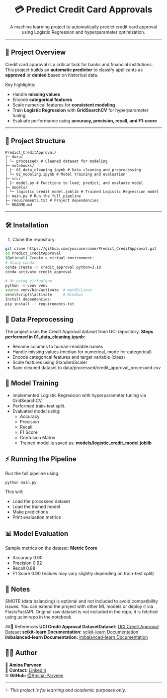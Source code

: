 <!-- ======================================= -->
<!-- README.md for Predict Credit Card Approvals -->
<!-- ======================================= -->

<h1 align="center">💳 Predict Credit Card Approvals</h1>

<p align="center">
  A machine learning project to automatically predict credit card approval using Logistic Regression and hyperparameter optimization.
</p>

---

## 📌 Project Overview

Credit card approval is a critical task for banks and financial institutions. This project builds an **automatic predictor** to classify applicants as **approved** or **denied** based on historical data.  

Key highlights:

- Handle **missing values**  
- Encode **categorical features**  
- Scale numerical features for **consistent modeling**  
- Train **Logistic Regression** with **GridSearchCV** for hyperparameter tuning  
- Evaluate performance using **accuracy, precision, recall, and F1-score**

---

## 📂 Project Structure

```
Predict_CreditApproval/
├─ data/
│ └─ processed/ # Cleaned dataset for modeling
├─ notebooks/
│ ├─ 01_data_cleaning.ipynb # Data cleaning and preprocessing
│ └─ 02_modeling.ipynb # Model training and evaluation
├─ src/
│ ├─ model.py # Functions to load, predict, and evaluate model
├─ models/
│ └─ logistic_credit_model.joblib # Trained Logistic Regression model
├─ main.py # Run the full pipeline
├─ requirements.txt # Project dependencies
└─ README.md
```
---

## 🛠️ Installation

1. Clone the repository:

```bash
git clone https://github.com/yourusername/Predict_CreditApproval.git
cd Predict_CreditApproval
(Optional) Create a virtual environment:
# Using conda
conda create -n credit_approval python=3.10
conda activate credit_approval

# Or using virtualenv
python -m venv venv
source venv/bin/activate  # macOS/Linux
venv\Scripts\activate     # Windows
Install dependencies:
pip install -r requirements.txt
```
## 🧹 Data Preprocessing
The project uses the Credit Approval dataset from UCI repository.
**Steps performed in 01_data_cleaning.ipynb:**

- Rename columns to human-readable names
- Handle missing values (median for numerical, mode for categorical)
- Encode categorical features and target variable (class)
- Scale features using StandardScaler
- Save cleaned dataset to data/processed/credit_approval_processed.csv

## 🤖 Model Training

- Implemented Logistic Regression with hyperparameter tuning via GridSearchCV.
- Performed train-test split.
- Evaluated model using:
  - Accuracy
  - Precision
  - Recall
  - F1 Score
  - Confusion Matrix
  - Trained model is saved as:
**models/logistic_credit_model.joblib**

## ⚡ Running the Pipeline

Run the full pipeline using:
```
python main.py
```
This will:
- Load the processed dataset
- Load the trained model
- Make predictions
- Print evaluation metrics

## 📊 Model Evaluation
Sample metrics on the dataset:
**Metric	Score**
- Accuracy	0.90
- Precision	0.92
- Recall	0.88
- F1 Score	0.90
(Values may vary slightly depending on train-test split)

## 📝 Notes
SMOTE (data balancing) is optional and not included to avoid compatibility issues.
You can extend the project with other ML models or deploy it via Flask/FastAPI.
Original raw dataset is not included in the repo; it is fetched using ucimlrepo in the notebook.

##🔗 References
**UCI Credit Approval DatasetDataset:** [UCI Credit Approval Dataset](https://archive.ics.uci.edu/ml/datasets/credit+approval)
**scikit-learn Documentation:** [scikit-learn Documentation](https://scikit-learn.org/stable/)
**imbalanced-learn Documentation:** [imbalanced-learn Documentation](https://imbalanced-learn.org/stable/)

## 🙋‍♀️ Author

👩 **Amina Parveen**  
📧 **Contact:** [LinkedIn](https://www.linkedin.com/in/amina-parveen-9606182a2)  
🌐 **GitHub:** [@Amina-Parveen](https://github.com/Amina-Parveen)  

---

✨ *This project is for learning and academic purposes only.*

